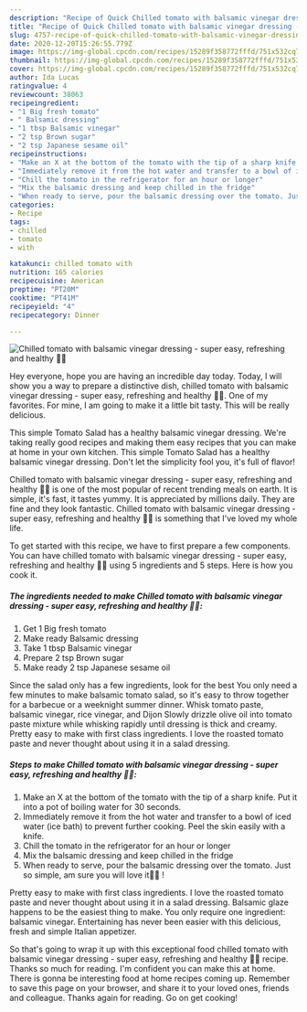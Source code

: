 ```yaml
---
description: "Recipe of Quick Chilled tomato with balsamic vinegar dressing - super easy, refreshing and healthy 🍅😋"
title: "Recipe of Quick Chilled tomato with balsamic vinegar dressing - super easy, refreshing and healthy 🍅😋"
slug: 4757-recipe-of-quick-chilled-tomato-with-balsamic-vinegar-dressing-super-easy-refreshing-and-healthy
date: 2020-12-20T15:26:55.779Z
image: https://img-global.cpcdn.com/recipes/15289f358772fffd/751x532cq70/chilled-tomato-with-balsamic-vinegar-dressing-super-easy-refreshing-and-healthy-🍅😋-recipe-main-photo.jpg
thumbnail: https://img-global.cpcdn.com/recipes/15289f358772fffd/751x532cq70/chilled-tomato-with-balsamic-vinegar-dressing-super-easy-refreshing-and-healthy-🍅😋-recipe-main-photo.jpg
cover: https://img-global.cpcdn.com/recipes/15289f358772fffd/751x532cq70/chilled-tomato-with-balsamic-vinegar-dressing-super-easy-refreshing-and-healthy-🍅😋-recipe-main-photo.jpg
author: Ida Lucas
ratingvalue: 4
reviewcount: 38063
recipeingredient:
- "1 Big fresh tomato"
- " Balsamic dressing"
- "1 tbsp Balsamic vinegar"
- "2 tsp Brown sugar"
- "2 tsp Japanese sesame oil"
recipeinstructions:
- "Make an X at the bottom of the tomato with the tip of a sharp knife. Put it into a pot of boiling water for 30 seconds."
- "Immediately remove it from the hot water and transfer to a bowl of iced water (ice bath) to prevent further cooking. Peel the skin easily with a knife."
- "Chill the tomato in the refrigerator for an hour or longer"
- "Mix the balsamic dressing and keep chilled in the fridge"
- "When ready to serve, pour the balsamic dressing over the tomato. Just so simple, am sure you will love it🍅😋 !"
categories:
- Recipe
tags:
- chilled
- tomato
- with

katakunci: chilled tomato with 
nutrition: 165 calories
recipecuisine: American
preptime: "PT20M"
cooktime: "PT41M"
recipeyield: "4"
recipecategory: Dinner

---
```



![Chilled tomato with balsamic vinegar dressing - super easy, refreshing and healthy 🍅😋](https://img-global.cpcdn.com/recipes/15289f358772fffd/751x532cq70/chilled-tomato-with-balsamic-vinegar-dressing-super-easy-refreshing-and-healthy-🍅😋-recipe-main-photo.jpg)

Hey everyone, hope you are having an incredible day today. Today, I will show you a way to prepare a distinctive dish, chilled tomato with balsamic vinegar dressing - super easy, refreshing and healthy 🍅😋. One of my favorites. For mine, I am going to make it a little bit tasty. This will be really delicious.

This simple Tomato Salad has a healthy balsamic vinegar dressing. We&#39;re taking really good recipes and making them easy recipes that you can make at home in your own kitchen. This simple Tomato Salad has a healthy balsamic vinegar dressing. Don&#39;t let the simplicity fool you, it&#39;s full of flavor!

Chilled tomato with balsamic vinegar dressing - super easy, refreshing and healthy 🍅😋 is one of the most popular of recent trending meals on earth. It is simple, it's fast, it tastes yummy. It is appreciated by millions daily. They are fine and they look fantastic. Chilled tomato with balsamic vinegar dressing - super easy, refreshing and healthy 🍅😋 is something that I've loved my whole life.


To get started with this recipe, we have to first prepare a few components. You can have chilled tomato with balsamic vinegar dressing - super easy, refreshing and healthy 🍅😋 using 5 ingredients and 5 steps. Here is how you cook it.

<!--inarticleads1-->

##### The ingredients needed to make Chilled tomato with balsamic vinegar dressing - super easy, refreshing and healthy 🍅😋:

1. Get 1 Big fresh tomato
1. Make ready  Balsamic dressing
1. Take 1 tbsp Balsamic vinegar
1. Prepare 2 tsp Brown sugar
1. Make ready 2 tsp Japanese sesame oil


Since the salad only has a few ingredients, look for the best You only need a few minutes to make balsamic tomato salad, so it&#39;s easy to throw together for a barbecue or a weeknight summer dinner. Whisk tomato paste, balsamic vinegar, rice vinegar, and Dijon Slowly drizzle olive oil into tomato paste mixture while whisking rapidly until dressing is thick and creamy. Pretty easy to make with first class ingredients. I love the roasted tomato paste and never thought about using it in a salad dressing. 

<!--inarticleads2-->

##### Steps to make Chilled tomato with balsamic vinegar dressing - super easy, refreshing and healthy 🍅😋:

1. Make an X at the bottom of the tomato with the tip of a sharp knife. Put it into a pot of boiling water for 30 seconds.
1. Immediately remove it from the hot water and transfer to a bowl of iced water (ice bath) to prevent further cooking. Peel the skin easily with a knife.
1. Chill the tomato in the refrigerator for an hour or longer
1. Mix the balsamic dressing and keep chilled in the fridge
1. When ready to serve, pour the balsamic dressing over the tomato. Just so simple, am sure you will love it🍅😋 !


Pretty easy to make with first class ingredients. I love the roasted tomato paste and never thought about using it in a salad dressing. Balsamic glaze happens to be the easiest thing to make. You only require one ingredient: balsamic vinegar. Entertaining has never been easier with this delicious, fresh and simple Italian appetizer. 

So that's going to wrap it up with this exceptional food chilled tomato with balsamic vinegar dressing - super easy, refreshing and healthy 🍅😋 recipe. Thanks so much for reading. I'm confident you can make this at home. There is gonna be interesting food at home recipes coming up. Remember to save this page on your browser, and share it to your loved ones, friends and colleague. Thanks again for reading. Go on get cooking!
